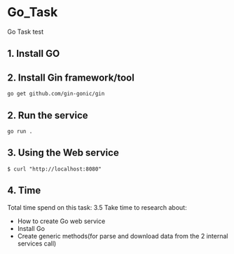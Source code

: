 # Go_Task
Go Task test

## 1. Install GO

## 2. Install Gin framework/tool
```
go get github.com/gin-gonic/gin
```

## 2. Run the service
```
go run .
```

## 3. Using the Web service
```
$ curl "http://localhost:8080"
```

## 4. Time
Total time spend on this task: 3.5
Take time to research about: 
* How to create Go web service
* Install Go
* Create generic methods(for parse and download data from the 2 internal services call)
	
